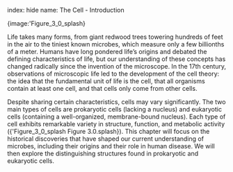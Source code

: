 index: hide
name: The Cell - Introduction


{image:'Figure_3_0_splash}
        

Life takes many forms, from giant redwood trees towering hundreds of feet in the air to the tiniest known microbes, which measure only a few billionths of a meter. Humans have long pondered life’s origins and debated the defining characteristics of life, but our understanding of these concepts has changed radically since the invention of the microscope. In the 17th century, observations of microscopic life led to the development of the cell theory: the idea that the fundamental unit of life is the cell, that all organisms contain at least one cell, and that cells only come from other cells.

Despite sharing certain characteristics, cells may vary significantly. The two main types of cells are prokaryotic cells (lacking a nucleus) and eukaryotic cells (containing a well-organized, membrane-bound nucleus). Each type of cell exhibits remarkable variety in structure, function, and metabolic activity ({'Figure_3_0_splash Figure 3.0.splash}). This chapter will focus on the historical discoveries that have shaped our current understanding of microbes, including their origins and their role in human disease. We will then explore the distinguishing structures found in prokaryotic and eukaryotic cells.

